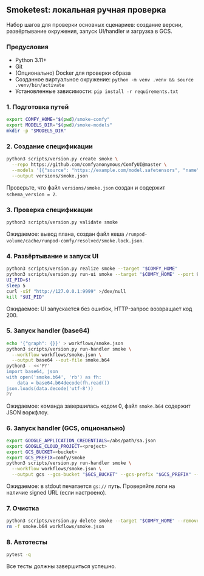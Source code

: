 ## Smoketest: локальная ручная проверка

Набор шагов для проверки основных сценариев: создание версии, развёртывание окружения, запуск UI/handler и загрузка в GCS.

### Предусловия

-   Python 3.11+
-   Git
-   (Опционально) Docker для проверки образа
-   Созданное виртуальное окружение: `python -m venv .venv && source .venv/bin/activate`
-   Установленные зависимости: `pip install -r requirements.txt`

### 1. Подготовка путей

```bash
export COMFY_HOME="$(pwd)/smoke-comfy"
export MODELS_DIR="$(pwd)/smoke-models"
mkdir -p "$MODELS_DIR"
```

### 2. Создание спецификации

```bash
python3 scripts/version.py create smoke \
  --repo https://github.com/comfyanonymous/ComfyUI@master \
  --models '[{"source": "https://example.com/model.safetensors", "name": "dummy", "target_subdir": "checkpoints"}]' \
  --output versions/smoke.json
```

Проверьте, что файл `versions/smoke.json` создан и содержит `schema_version = 2`.

### 3. Проверка спецификации

```bash
python3 scripts/version.py validate smoke
```

Ожидаемое: вывод плана, создан файл кеша `/runpod-volume/cache/runpod-comfy/resolved/smoke.lock.json`.

### 4. Развёртывание и запуск UI

```bash
python3 scripts/version.py realize smoke --target "$COMFY_HOME"
python3 scripts/version.py run-ui smoke --target "$COMFY_HOME" --port 9999 --extra-args -- --no-auto-launch &
UI_PID=$!
sleep 5
curl -sSf "http://127.0.0.1:9999" >/dev/null
kill "$UI_PID"
```

Ожидаемое: UI запускается без ошибок, HTTP-запрос возвращает код 200.

### 5. Запуск handler (base64)

```bash
echo '{"graph": {}}' > workflows/smoke.json
python3 scripts/version.py run-handler smoke \
  --workflow workflows/smoke.json \
  --output base64 --out-file smoke.b64
python3 - <<'PY'
import base64, json
with open('smoke.b64', 'rb') as fh:
    data = base64.b64decode(fh.read())
json.loads(data.decode('utf-8'))
PY
```

Ожидаемое: команда завершилась кодом 0, файл `smoke.b64` содержит JSON воркфлоу.

### 6. Запуск handler (GCS, опционально)

```bash
export GOOGLE_APPLICATION_CREDENTIALS=/abs/path/sa.json
export GOOGLE_CLOUD_PROJECT=<project>
export GCS_BUCKET=<bucket>
export GCS_PREFIX=comfy/smoke
python3 scripts/version.py run-handler smoke \
  --workflow workflows/smoke.json \
  --output gcs --gcs-bucket "$GCS_BUCKET" --gcs-prefix "$GCS_PREFIX" --verbose
```

Ожидаемое: в stdout печатается `gs://` путь. Проверяйте логи на наличие signed URL (если настроено).

### 7. Очистка

```bash
python3 scripts/version.py delete smoke --target "$COMFY_HOME" --remove-spec
rm -f smoke.b64 workflows/smoke.json
```

### 8. Автотесты

```bash
pytest -q
```

Все тесты должны завершиться успешно.
